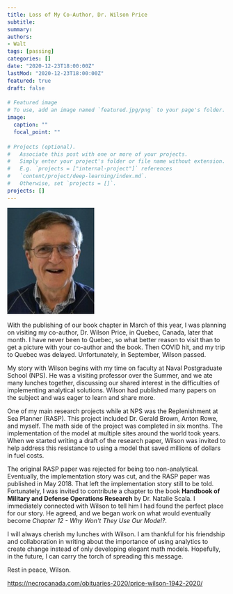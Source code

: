 ```yaml
---
title: Loss of My Co-Author, Dr. Wilson Price
subtitle: 
summary: 
authors:
- Walt
tags: [passing]
categories: []
date: "2020-12-23T18:00:00Z"
lastMod: "2020-12-23T18:00:00Z"
featured: true
draft: false

# Featured image
# To use, add an image named `featured.jpg/png` to your page's folder. 
image:
  caption: ""
  focal_point: ""

# Projects (optional).
#   Associate this post with one or more of your projects.
#   Simply enter your project's folder or file name without extension.
#   E.g. `projects = ["internal-project"]` references 
#   `content/project/deep-learning/index.md`.
#   Otherwise, set `projects = []`.
projects: []
---
```


![](./PRICE-Wilson-1942-2020.jpg)

With the publishing of our book chapter in March of this year, I was planning on visiting my co-author, Dr. Wilson Price, in Quebec, Canada, later that month. I have never been to Quebec, so what better reason to visit than to get a picture with your co-author and the book. Then COVID hit, and my trip to Quebec was delayed. Unfortunately, in September, Wilson passed.

My story with Wilson begins with my time on faculty at Naval Postgraduate School (NPS). He was a visiting professor over the Summer, and we ate many lunches together, discussing our shared interest in the difficulties of implementing analytical solutions. Wilson had published many papers on the subject and was eager to learn and share more. 

One of my main research projects while at NPS was the Replenishment at Sea Planner (RASP). This project included Dr. Gerald Brown, Anton Rowe, and myself. The math side of the project was completed in six months. The implementation of the model at multiple sites around the world took years. When we started writing a draft of the research paper, Wilson was invited to help address this resistance to using a model that saved millions of dollars in fuel costs. 

The original RASP paper was rejected for being too non-analytical. Eventually, the implementation story was cut, and the RASP paper was published in May 2018. That left the implementation story still to be told. Fortunately, I was invited to contribute a chapter to the book **Handbook of Military and Defense Operations Research** by Dr. Natalie Scala. I immediately connected with Wilson to tell him I had found the perfect place for our story. He agreed, and we began work on what would eventually become *Chapter 12 - Why Won't They Use Our Model?*.

I will always cherish my lunches with Wilson. I am thankful for his friendship and collaboration in writing about the importance of using analytics to create change instead of only developing elegant math models. Hopefully, in the future, I can carry the torch of spreading this message.

Rest in peace, Wilson. 

https://necrocanada.com/obituaries-2020/price-wilson-1942-2020/